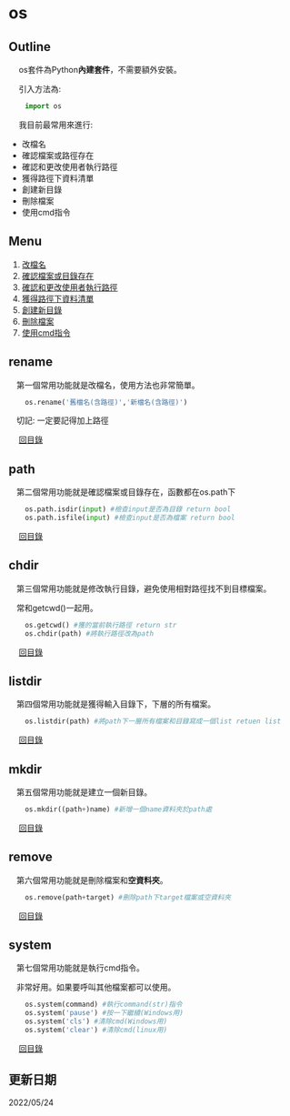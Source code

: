# os

## Outline

&emsp; os套件為Python**內建套件**，不需要額外安裝。

&emsp; 引入方法為:

```Python
    import os
```

&emsp; 我目前最常用來進行:

* 改檔名
* 確認檔案或路徑存在
* 確認和更改使用者執行路徑
* 獲得路徑下資料清單
* 創建新目錄
* 刪除檔案
* 使用cmd指令
  
## Menu

1. [改檔名](#rename)
2. [確認檔案或目錄存在](#path)
3. [確認和更改使用者執行路徑](#chdir)
4. [獲得路徑下資料清單](#listdir)
5. [創建新目錄](#mkdir)
6. [刪除檔案](#remove)
7. [使用cmd指令](#system)

## rename

&emsp;第一個常用功能就是改檔名，使用方法也非常簡單。

```Python
    os.rename('舊檔名(含路徑)','新檔名(含路徑)')
```
&emsp;切記: 一定要記得加上路徑

&emsp; [回目錄](#Menu)

## path

&emsp;第二個常用功能就是確認檔案或目錄存在，函數都在os.path下

```Python
    os.path.isdir(input) #檢查input是否為目錄 return bool
    os.path.isfile(input) #檢查input是否為檔案 return bool
```

&emsp; [回目錄](#Menu)

## chdir

&emsp;第三個常用功能就是修改執行目錄，避免使用相對路徑找不到目標檔案。

&emsp;常和getcwd()一起用。

```Python
    os.getcwd() #獲的當前執行路徑 return str
    os.chdir(path) #將執行路徑改為path
```

&emsp; [回目錄](#Menu)

## listdir

&emsp;第四個常用功能就是獲得輸入目錄下，下層的所有檔案。

```Python
    os.listdir(path) #將path下一層所有檔案和目錄寫成一個list retuen list
```

&emsp; [回目錄](#Menu)

## mkdir

&emsp;第五個常用功能就是建立一個新目錄。

```Python
    os.mkdir((path+)name) #新增一個name資料夾於path處
```

&emsp; [回目錄](#Menu)

## remove

&emsp;第六個常用功能就是刪除檔案和**空資料夾**。

```Python
    os.remove(path+target) #刪除path下target檔案或空資料夾
```

&emsp; [回目錄](#Menu)

## system

&emsp;第七個常用功能就是執行cmd指令。

&emsp;非常好用。如果要呼叫其他檔案都可以使用。

```Python
    os.system(command) #執行command(str)指令
    os.system('pause') #按一下繼續(Windows用)
    os.system('cls') #清除cmd(Windows用)
    os.system('clear') #清除cmd(linux用)
```

&emsp; [回目錄](#Menu)

## 更新日期

2022/05/24